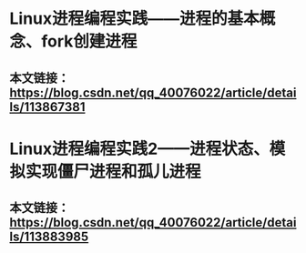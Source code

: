 # Linux进程编程实践——进程的基本概念、fork创建进程
## 本文链接：https://blog.csdn.net/qq_40076022/article/details/113867381
# Linux进程编程实践2——进程状态、模拟实现僵尸进程和孤儿进程
## 本文链接：https://blog.csdn.net/qq_40076022/article/details/113883985

